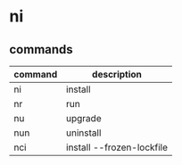 # ni

## commands

| command | description               |
| ------- | ------------------------- |
| ni      | install                   |
| nr      | run                       |
| nu      | upgrade                   |
| nun     | uninstall                 |
| nci     | install --frozen-lockfile |
